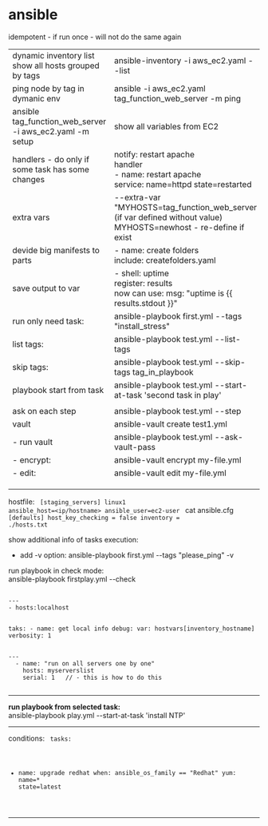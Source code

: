 # ansible
idempotent - if run once - will not do the same again 

<table>
  <tr><td>dynamic inventory list<br>show all hosts grouped by tags</td> <td> ansible-inventory -i aws_ec2.yaml --list</td> </tr>
<tr><td>ping node by tag in dymanic env</td> <td>ansible -i aws_ec2.yaml tag_function_web_server -m ping</td> </tr>
<tr><td>ansible tag_function_web_server -i aws_ec2.yaml -m setup</td> <td>show all variables from EC2</td> </tr>
<tr><td>handlers - do only if some task has some changes</td> <td>notify: restart apache <br> handler<br>- name: restart apache<br>service: name=httpd state=restarted </td> </tr>
<tr><td>extra vars </td> <td>--extra-var "MYHOSTS=tag_function_web_server  (if var defined without value) <br> MYHOSTS=newhost - re-define if exist</td> </tr>
<tr><td>devide big manifests to parts</td> <td>- name: create folders<br> include: createfolders.yaml </td> </tr>
<tr><td>save output to var</td> <td>- shell: uptime<br>register: results<br> now can use: msg: "uptime is {{ results.stdout }}"</td> </tr>
<tr><td>run only need task:</td> <td>ansible-playbook first.yml --tags "install_stress"</td> </tr>
<tr><td>list tags:</td> <td>ansible-playbook test.yml --list-tags</td> </tr>
<tr><td>skip tags:</td> <td>ansible-playbook test.yml --skip-tags tag_in_playbook</td> </tr>
<tr><td>playbook start from task</td> <td>ansible-playbook test.yml --start-at-task 'second task in play'</td> </tr>
<tr><td></td> <td></td> </tr>
<tr><td>ask on each step</td> <td>ansible-playbook test.yml --step </td> </tr>
<tr><td>vault</td> <td>ansible-vault create test1.yml</td> </tr>
<tr><td>- run vault</td> <td>ansible-playbook test.yml --ask-vault-pass</td> </tr>
<tr><td>- encrypt:</td> <td>ansible-vault encrypt my-file.yml</td> </tr>
<tr><td>- edit:</td> <td>ansible-vault edit my-file.yml</td> </tr>
<tr><td></td> <td></td> </tr>
<tr><td></td> <td></td> </tr>
<tr><td></td> <td></td> </tr>
 </table>


hostfile:
<code>
[staging_servers]
linux1 ansible_host=<ip/hostname> ansible_user=ec2-user
</code>
cat ansible.cfg 
<code>
[defaults]
host_key_checking = false
inventory         = ./hosts.txt
  </code>
  
  
  
show additional info of tasks execution:
  - add -v option: ansible-playbook first.yml --tags "please_ping" -v

  
run playbook in check mode:
<br> ansible-playbook firstplay.yml --check
  
  
<code>
---
- hosts:localhost
  
  taks:
    - name: get local info
      debug:
      var: hostvars[inventory_hostname]
      verbosity: 1
  </code>
  
  
  
<code>
---
  - name: "run on all servers one by one"
    hosts: myserverslist
    serial: 1   // - this is how to do this
  </code>
  
  
-----
  <b>run playbook from selected task:</b><br>
ansible-playbook play.yml --start-at-task 'install NTP'

----
conditions:
<code>
tasks:
  - name: upgrade redhat
    when: ansible_os_family == "Redhat"
    yum: name=* state=latest
</code>
  
-----------
